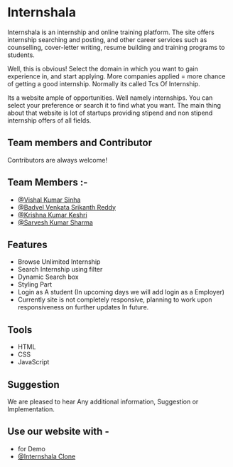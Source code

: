 
# Internshala 

Internshala is an internship and online training platform. The site offers internship searching and posting, and other career services such as counselling, cover-letter writing, resume building and training programs to students.

Well, this is obvious!
Select the domain in which you want to gain experience in, and start applying.
More companies applied = more chance of getting a good internship. Normally its called Tcs Of Internship.

Its a website ample of opportunities. Well namely internships. You can select your preference or search it to find what you want. The main thing about that website is lot of startups providing stipend and non stipend internship offers of all fields.




## Team members and Contributor

Contributors are always welcome!



  
## Team Members :-

- [@Vishal Kumar Sinha](https://github.com/Vishal062)
- [@Badvel Venkata Srikanth Reddy](https://github.com/SrikanthReddyBV)
- [@Krishna Kumar Keshri](https://github.com/KrishnaKumarKeshri96)
- [@Sarvesh Kumar Sharma](https://github.com/SARVESHSHARMA-SKS)


  
## Features

- Browse Unlimited Internship
- Search Internship using filter
- Dynamic Search box
- Styling Part
- Login as A student (In upcoming days we will add login as a Employer)
- Currently site is not completely responsive, planning to work upon responsiveness on further updates In future.


  

## Tools

- HTML
- CSS
- JavaScript


## Suggestion

We are pleased to hear Any additional information, Suggestion or Implementation.

  
## Use our website with -

- for Demo
- [@Internshala Clone](https://github.com/SrikanthReddyBV/Internshala_1/tree/master)

  